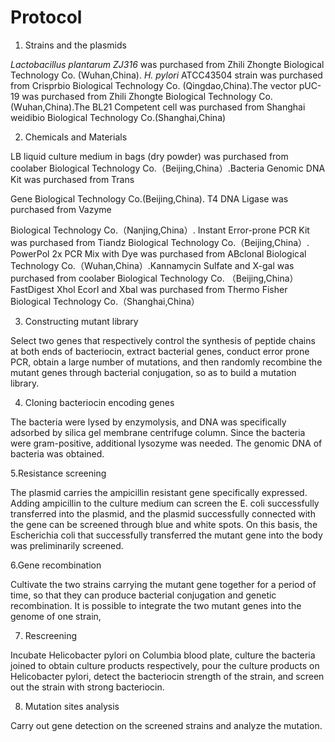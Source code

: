 # Protocol

1. Strains and the plasmids

*Lactobacillus plantarum ZJ316* was purchased from Zhili Zhongte Biological Technology Co. (Wuhan,China). *H. pylori* ATCC43504 strain was purchased from Crisprbio Biological Technology Co. (Qingdao,China).The vector pUC-19 was purchased from Zhili Zhongte Biological Technology Co. (Wuhan,China).The BL21 Competent cell was purchased from Shanghai weidibio Biological Technology Co.(Shanghai,China)



2. Chemicals and Materials

LB liquid culture medium in bags (dry powder) was purchased from coolaber Biological Technology Co.（Beijing,China）.Bacteria Genomic DNA Kit was purchased from Trans

Gene Biological Technology Co.(Beijing,China). T4 DNA Ligase was purchased from Vazyme

Biological Technology Co.（Nanjing,China）. Instant Error-prone PCR Kit was purchased from Tiandz Biological Technology Co.（Beijing,China）. PowerPol 2x PCR Mix with Dye was purchased from ABclonal Biological Technology Co.（Wuhan,China）.Kannamycin Sulfate and X-gal was purchased from coolaber Biological Technology Co. （Beijing,China）FastDigest Xhol EcorI and Xbal was purchased from Thermo Fisher Biological Technology Co.（Shanghai,China）



3. Constructing mutant library

Select two genes that respectively control the synthesis of peptide chains at both ends of bacteriocin, extract bacterial genes, conduct error prone PCR, obtain a large number of mutations, and then randomly recombine the mutant genes through bacterial conjugation, so as to build a mutation library.



4. Cloning bacteriocin encoding genes

The bacteria were lysed by enzymolysis, and DNA was specifically adsorbed by silica gel membrane centrifuge column. Since the bacteria were gram-positive, additional lysozyme was needed. The genomic DNA of bacteria was obtained.



5.Resistance screening

The plasmid carries the ampicillin resistant gene specifically expressed. Adding ampicillin to the culture medium can screen the E. coli successfully transferred into the plasmid, and the plasmid successfully connected with the gene can be screened through blue and white spots. On this basis, the Escherichia coli that successfully transferred the mutant gene into the body was preliminarily screened.



6.Gene recombination

Cultivate the two strains carrying the mutant gene together for a period of time, so that they can produce bacterial conjugation and genetic recombination. It is possible to integrate the two mutant genes into the genome of one strain,



7. Rescreening

Incubate Helicobacter pylori on Columbia blood plate, culture the bacteria joined to obtain culture products respectively, pour the culture products on Helicobacter pylori, detect the bacteriocin strength of the strain, and screen out the strain with strong bacteriocin.



8. Mutation sites analysis

Carry out gene detection on the screened strains and analyze the mutation.

